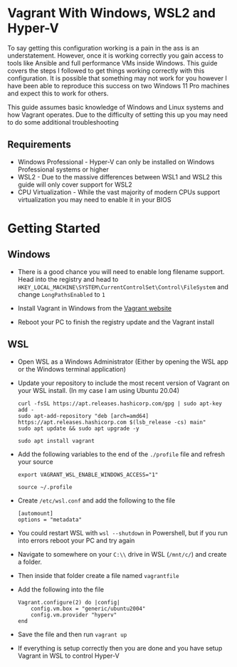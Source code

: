 # Vagrant With Windows, WSL2 and Hyper-V
To say getting this configuration working is a pain in the ass is an understatement. However, once it is working correctly you gain access to tools like Ansible and full performance VMs inside Windows. This guide covers the steps I followed to get things working correctly with this configuration. It is possible that something may not work for you however I have been able to reproduce this success on two Windows 11 Pro machines and expect this to work for others.

This guide assumes basic knowledge of Windows and Linux systems and how Vagrant operates. Due to the difficulty of setting this up you may need to do some additional troubleshooting

## Requirements
* Windows Professional - Hyper-V can only be installed on Windows Professional systems or higher
* WSL2 - Due to the massive differences between WSL1 and WSL2 this guide will only cover support for WSL2
* CPU Virtualization - While the vast majority of modern CPUs support virtualization you may need to enable it in your BIOS

# Getting Started

## Windows
* There is a good chance you will need to enable long filename support. Head into the registry and head to ``HKEY_LOCAL_MACHINE\SYSTEM\CurrentControlSet\Control\FileSystem`` and change ``LongPathsEnabled`` to ``1``

* Install Vagrant in Windows from the [Vagrant website](https://www.vagrantup.com/downloads)
* Reboot your PC to finish the registry update and the Vagrant install

## WSL
* Open WSL as a Windows Administrator (Either by opening the WSL app or the Windows terminal application)
* Update your repository to include the most recent version of Vagrant on your WSL install. (In my case I am using Ubuntu 20.04)
    ```
    curl -fsSL https://apt.releases.hashicorp.com/gpg | sudo apt-key add -
    sudo apt-add-repository "deb [arch=amd64] https://apt.releases.hashicorp.com $(lsb_release -cs) main"
    sudo apt update && sudo apt upgrade -y
    ```

    ```
    sudo apt install vagrant
    ```
* Add the following variables to the end of the ``./profile`` file and refresh your source
    ```
    export VAGRANT_WSL_ENABLE_WINDOWS_ACCESS="1"
    ```
    ```
    source ~/.profile
    ```
* Create ``/etc/wsl.conf`` and add the following to the file
    ```
    [automount]
    options = "metadata"
    ```
* You could restart  WSL with ``wsl --shutdown`` in Powershell, but if you run into errors reboot your PC and try again

* Navigate to somewhere on your ``C:\\`` drive in WSL (``/mnt/c/``) and create a folder.
* Then inside that folder create a file named ``vagrantfile``
* Add the following into the file
    ```
    Vagrant.configure(2) do |config|
        config.vm.box = "generic/ubuntu2004"
        config.vm.provider "hyperv"
    end
    ```
* Save the file and then run ``vagrant up``
* If everything is setup correctly then you are done and you have setup Vagrant in WSL to control Hyper-V
